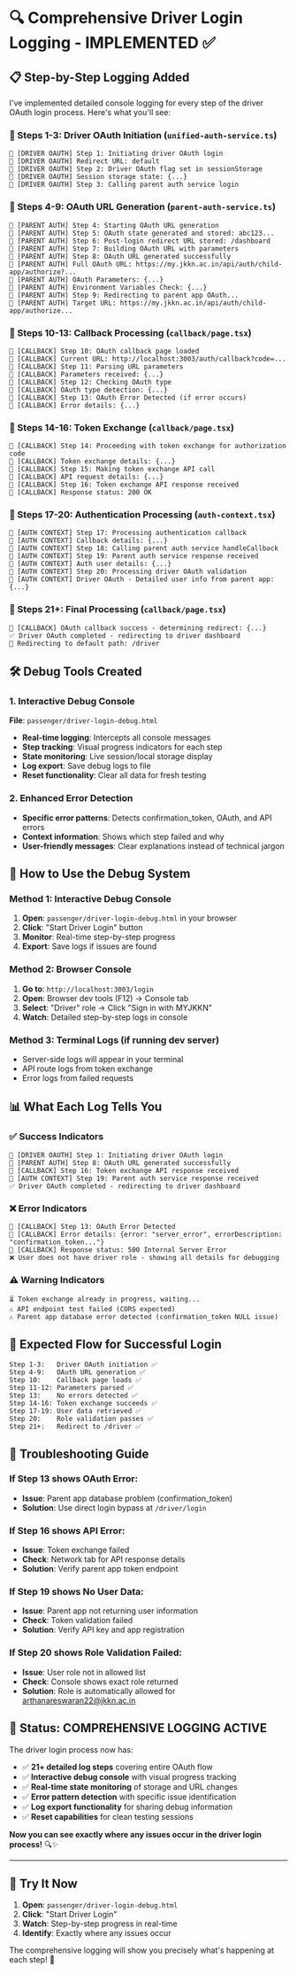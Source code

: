 # 🔍 Comprehensive Driver Login Logging - IMPLEMENTED ✅

## 📋 **Step-by-Step Logging Added**

I've implemented detailed console logging for every step of the driver OAuth login process. Here's what you'll see:

### **🚗 Steps 1-3: Driver OAuth Initiation** (`unified-auth-service.ts`)
```
🚗 [DRIVER OAUTH] Step 1: Initiating driver OAuth login
🚗 [DRIVER OAUTH] Redirect URL: default
🚗 [DRIVER OAUTH] Step 2: Driver OAuth flag set in sessionStorage
🚗 [DRIVER OAUTH] Session storage state: {...}
🚗 [DRIVER OAUTH] Step 3: Calling parent auth service login
```

### **🔗 Steps 4-9: OAuth URL Generation** (`parent-auth-service.ts`)
```
🔗 [PARENT AUTH] Step 4: Starting OAuth URL generation
🔗 [PARENT AUTH] Step 5: OAuth state generated and stored: abc123...
🔗 [PARENT AUTH] Step 6: Post-login redirect URL stored: /dashboard
🔗 [PARENT AUTH] Step 7: Building OAuth URL with parameters
🔗 [PARENT AUTH] Step 8: OAuth URL generated successfully
🔗 [PARENT AUTH] Full OAuth URL: https://my.jkkn.ac.in/api/auth/child-app/authorize?...
🔗 [PARENT AUTH] OAuth Parameters: {...}
🔗 [PARENT AUTH] Environment Variables Check: {...}
🔗 [PARENT AUTH] Step 9: Redirecting to parent app OAuth...
🔗 [PARENT AUTH] Target URL: https://my.jkkn.ac.in/api/auth/child-app/authorize...
```

### **🔄 Steps 10-13: Callback Processing** (`callback/page.tsx`)
```
🔄 [CALLBACK] Step 10: OAuth callback page loaded
🔄 [CALLBACK] Current URL: http://localhost:3003/auth/callback?code=...
🔄 [CALLBACK] Step 11: Parsing URL parameters
🔄 [CALLBACK] Parameters received: {...}
🔄 [CALLBACK] Step 12: Checking OAuth type
🔄 [CALLBACK] OAuth type detection: {...}
🔄 [CALLBACK] Step 13: OAuth Error Detected (if error occurs)
🔴 [CALLBACK] Error details: {...}
```

### **🔄 Steps 14-16: Token Exchange** (`callback/page.tsx`)
```
🔄 [CALLBACK] Step 14: Proceeding with token exchange for authorization code
🔄 [CALLBACK] Token exchange details: {...}
🔄 [CALLBACK] Step 15: Making token exchange API call
🔄 [CALLBACK] API request details: {...}
🔄 [CALLBACK] Step 16: Token exchange API response received
🔄 [CALLBACK] Response status: 200 OK
```

### **🔐 Steps 17-20: Authentication Processing** (`auth-context.tsx`)
```
🔐 [AUTH CONTEXT] Step 17: Processing authentication callback
🔐 [AUTH CONTEXT] Callback details: {...}
🔐 [AUTH CONTEXT] Step 18: Calling parent auth service handleCallback
🔐 [AUTH CONTEXT] Step 19: Parent auth service response received
🔐 [AUTH CONTEXT] Auth user details: {...}
🔐 [AUTH CONTEXT] Step 20: Processing driver OAuth validation
🔐 [AUTH CONTEXT] Driver OAuth - Detailed user info from parent app: {...}
```

### **🎯 Steps 21+: Final Processing** (`callback/page.tsx`)
```
🔄 [CALLBACK] OAuth callback success - determining redirect: {...}
✅ Driver OAuth completed - redirecting to driver dashboard
🔄 Redirecting to default path: /driver
```

## 🛠️ **Debug Tools Created**

### **1. Interactive Debug Console** 
**File**: `passenger/driver-login-debug.html`
- **Real-time logging**: Intercepts all console messages
- **Step tracking**: Visual progress indicators for each step
- **State monitoring**: Live session/local storage display
- **Log export**: Save debug logs to file
- **Reset functionality**: Clear all data for fresh testing

### **2. Enhanced Error Detection**
- **Specific error patterns**: Detects confirmation_token, OAuth, and API errors
- **Context information**: Shows which step failed and why
- **User-friendly messages**: Clear explanations instead of technical jargon

## 🚀 **How to Use the Debug System**

### **Method 1: Interactive Debug Console**
1. **Open**: `passenger/driver-login-debug.html` in your browser
2. **Click**: "Start Driver Login" button
3. **Monitor**: Real-time step-by-step progress
4. **Export**: Save logs if issues are found

### **Method 2: Browser Console**
1. **Go to**: `http://localhost:3003/login`
2. **Open**: Browser dev tools (F12) → Console tab
3. **Select**: "Driver" role → Click "Sign in with MYJKKN"
4. **Watch**: Detailed step-by-step logs in console

### **Method 3: Terminal Logs** (if running dev server)
- Server-side logs will appear in your terminal
- API route logs from token exchange
- Error logs from failed requests

## 📊 **What Each Log Tells You**

### **✅ Success Indicators**
```
🚗 [DRIVER OAUTH] Step 1: Initiating driver OAuth login
🔗 [PARENT AUTH] Step 8: OAuth URL generated successfully
🔄 [CALLBACK] Step 16: Token exchange API response received
🔐 [AUTH CONTEXT] Step 19: Parent auth service response received
✅ Driver OAuth completed - redirecting to driver dashboard
```

### **❌ Error Indicators**
```
🔴 [CALLBACK] Step 13: OAuth Error Detected
🔴 [CALLBACK] Error details: {error: "server_error", errorDescription: "confirmation_token..."}
🔄 [CALLBACK] Response status: 500 Internal Server Error
❌ User does not have driver role - showing all details for debugging
```

### **⚠️ Warning Indicators**
```
⏳ Token exchange already in progress, waiting...
⚠️ API endpoint test failed (CORS expected)
⚠️ Parent app database error detected (confirmation_token NULL issue)
```

## 🎯 **Expected Flow for Successful Login**

```
Step 1-3:   Driver OAuth initiation ✅
Step 4-9:   OAuth URL generation ✅
Step 10:    Callback page loads ✅
Step 11-12: Parameters parsed ✅
Step 13:    No errors detected ✅
Step 14-16: Token exchange succeeds ✅
Step 17-19: User data retrieved ✅
Step 20:    Role validation passes ✅
Step 21+:   Redirect to /driver ✅
```

## 🔧 **Troubleshooting Guide**

### **If Step 13 shows OAuth Error**:
- **Issue**: Parent app database problem (confirmation_token)
- **Solution**: Use direct login bypass at `/driver/login`

### **If Step 16 shows API Error**:
- **Issue**: Token exchange failed
- **Check**: Network tab for API response details
- **Solution**: Verify parent app token endpoint

### **If Step 19 shows No User Data**:
- **Issue**: Parent app not returning user information
- **Check**: Token validation failed
- **Solution**: Verify API key and app registration

### **If Step 20 shows Role Validation Failed**:
- **Issue**: User role not in allowed list
- **Check**: Console shows exact role returned
- **Solution**: Role is automatically allowed for arthanareswaran22@jkkn.ac.in

## 🎉 **Status: COMPREHENSIVE LOGGING ACTIVE**

The driver login process now has:
- ✅ **21+ detailed log steps** covering entire OAuth flow
- ✅ **Interactive debug console** with visual progress tracking
- ✅ **Real-time state monitoring** of storage and URL changes
- ✅ **Error pattern detection** with specific issue identification
- ✅ **Log export functionality** for sharing debug information
- ✅ **Reset capabilities** for clean testing sessions

**Now you can see exactly where any issues occur in the driver login process!** 🔍✨

---

## 🚀 **Try It Now**

1. **Open**: `passenger/driver-login-debug.html`
2. **Click**: "Start Driver Login"
3. **Watch**: Step-by-step progress in real-time
4. **Identify**: Exactly where any issues occur

The comprehensive logging will show you precisely what's happening at each step! 🎯
